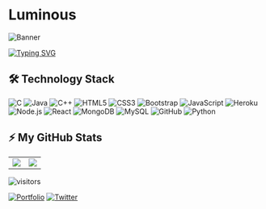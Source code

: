 # Luminous
![Banner](https://your-uploaded-image-url.png)

[![Typing SVG](https://readme-typing-svg.herokuapp.com?font=Fira+Code&pause=1000&multiline=true&width=435&lines=%F0%9F%8C%9F+Hello+World%2C+I'm++Aditi+Srivastava!+!++%F0%9F%8E%AF+Passionate+Developer+%7C+Tech+Enthusiast+%7C+Lifelong+Learner++Welcome+to+my+tech+universe!+I+love+crafting+efficient+code%2C+solving+complex+problems%2C+and+continuously+pushing+the+boundaries+of+my+skills.+Let's+build+something+amazing+together!-;%F0%9F%9A%80+Passionate+Developer+%7C+Tech+Enthusiast+%7C+Lifelong+Learner+%F0%9F%93%88)](https://git.io/typing-svg)

## 🛠️ Technology Stack

![C](https://img.shields.io/badge/C-00599C?style=for-the-badge&logo=c&logoColor=white)
![Java](https://img.shields.io/badge/Java-ED8B00?style=for-the-badge&logo=java&logoColor=white)
![C++](https://img.shields.io/badge/C++-00599C?style=for-the-badge&logo=c%2B%2B&logoColor=white)
![HTML5](https://img.shields.io/badge/HTML5-E34F26?style=for-the-badge&logo=html5&logoColor=white)
![CSS3](https://img.shields.io/badge/CSS3-1572B6?style=for-the-badge&logo=css3&logoColor=white)
![Bootstrap](https://img.shields.io/badge/Bootstrap-7952B3?style=for-the-badge&logo=bootstrap&logoColor=white)
![JavaScript](https://img.shields.io/badge/JavaScript-F7DF1E?style=for-the-badge&logo=javascript&logoColor=black)
![Heroku](https://img.shields.io/badge/Heroku-430098?style=for-the-badge&logo=heroku&logoColor=white)
![Node.js](https://img.shields.io/badge/Node.js-339933?style=for-the-badge&logo=node.js&logoColor=white)
![React](https://img.shields.io/badge/React-61DAFB?style=for-the-badge&logo=react&logoColor=black)
![MongoDB](https://img.shields.io/badge/MongoDB-47A248?style=for-the-badge&logo=mongodb&logoColor=white)
![MySQL](https://img.shields.io/badge/MySQL-4479A1?style=for-the-badge&logo=mysql&logoColor=white)
![GitHub](https://img.shields.io/badge/GitHub-181717?style=for-the-badge&logo=github&logoColor=white)
![Python](https://img.shields.io/badge/Python-3776AB?style=for-the-badge&logo=python&logoColor=white)

## ⚡ My GitHub Stats

<div align="center">

<table>
  <tr>
    <td>
      <img src="https://github-readme-stats.vercel.app/api?username=yourusername&show_icons=true&theme=tokyonight" />
    </td>
    <td>
      <img src="https://github-readme-stats.vercel.app/api/top-langs/?aditi25srivastava=aditi25srivastava&layout=compact&langs_count=8&theme=tokyonight" />
    </td>
  </tr>
</table>

</div>

![visitors](https://visitor-badge.laobi.icu/badge?page_aditi25srivastava.aditi25srivastava)

[![Portfolio](https://img.shields.io/badge/Portfolio-visit-green)](https://https://aditi25srivastava.github.io/aditi.portfolio.github.io/.com)
[![Twitter](https://img.shields.io/badge/Twitter-@yourhandle-1DA1F2?style=flat&logo=twitter&logoColor=white)](https://twitter.com/[yourhandle](https://x.com/AditiSriva70176))





